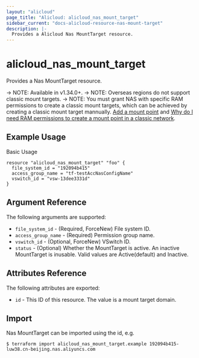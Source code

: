 ```yaml
---
layout: "alicloud"
page_title: "Alicloud: alicloud_nas_mount_target"
sidebar_current: "docs-alicloud-resource-nas-mount-target"
description: |-
  Provides a Alicloud Nas MountTarget resource.
---
```


# alicloud\_nas_mount_target

Provides a Nas MountTarget resource.

-> NOTE: Available in v1.34.0+.
-> NOTE: Overseas regions do not support classic mount targets.
-> NOTE: You must grant NAS with specific RAM permissions to create a classic mount targets, which can be achieved by creating a classic mount target mannually. [Add a mount point](https://www.alibabacloud.com/help/doc-detail/60431.htm) and [Why do I need RAM permissions to create a mount point in a classic network](https://www.alibabacloud.com/help/faq-detail/42176.htm).

## Example Usage

Basic Usage

```
resource "alicloud_nas_mount_target" "foo" {
  file_system_id = "192094b415"
  access_group_name = "tf-testAccNasConfigName"
  vswitch_id = "vsw-13dee3331d"
}
```

## Argument Reference

The following arguments are supported:

* `file_system_id` - (Required, ForceNew) File system ID.
* `access_group_name` - (Required) Permission group name.
* `vswitch_id` - (Optional, ForceNew) VSwitch ID.
* `status` - (Optional) Whether the MountTarget is active. An inactive MountTarget is inusable. Valid values are Active(default) and Inactive.

## Attributes Reference

The following attributes are exported:

* `id`  - This ID of this resource. The value is a mount target domain.

## Import

Nas MountTarget  can be imported using the id, e.g.

```
$ terraform import alicloud_nas_mount_target.example 192094b415-luw38.cn-beijing.nas.aliyuncs.com
```
